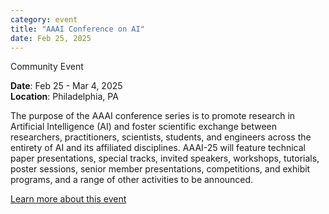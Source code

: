 ```yaml
---
category: event
title: "AAAI Conference on AI"
date: Feb 25, 2025
---
```

<span class="community-event">Community Event</span>

**Date**: Feb 25 - Mar 4, 2025   
**Location**: Philadelphia, PA

The purpose of the AAAI conference series is to promote research in Artificial Intelligence (AI) and foster scientific exchange between researchers, practitioners, scientists, students, and engineers across the entirety of AI and its affiliated disciplines. AAAI-25 will feature technical paper presentations, special tracks, invited speakers, workshops, tutorials, poster sessions, senior member presentations, competitions, and exhibit programs, and a range of other activities to be announced.

[Learn more about this event](https://aaai.org/conference/aaai/)
